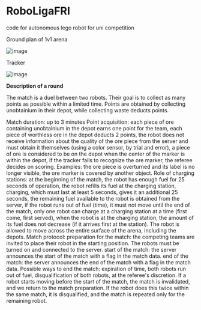 # RoboLigaFRI
code for autonomous lego robot for uni competition

Ground plan of 1v1 arena

![image](https://github.com/UBevk/RoboLigaFRI/assets/125929632/40e8a8e2-e8c0-4835-aafe-91e30913f7e2)

Tracker

![image](https://github.com/UBevk/RoboLigaFRI/assets/125929632/f65b6390-cbe0-4cac-ab11-1d09d166bae0)


**Description of a round**

The match is a duel between two robots. Their goal is to collect as many points as possible within a limited time. Points are obtained by collecting unobtainium in their depot, while collecting waste deducts points.

Match duration: up to 3 minutes
Point acquisition:
each piece of ore containing unobtainium in the depot earns one point for the team,
each piece of worthless ore in the depot deducts 2 points,
the robot does not receive information about the quality of the ore piece from the server and must obtain it themselves (using a color sensor, by trial and error),
a piece of ore is considered to be on the depot when the center of the marker is within the depot,
if the tracker fails to recognize the ore marker, the referee decides on scoring. Examples:
the ore piece is overturned and its label is no longer visible,
the ore marker is covered by another object.
Role of charging stations:
at the beginning of the match, the robot has enough fuel for 25 seconds of operation,
the robot refills its fuel at the charging station,
charging, which must last at least 5 seconds, gives it an additional 25 seconds,
the remaining fuel available to the robot is obtained from the server,
if the robot runs out of fuel (time), it must not move until the end of the match,
only one robot can charge at a charging station at a time (first come, first served),
when the robot is at the charging station, the amount of its fuel does not decrease (if it arrives first at the station).
The robot is allowed to move across the entire surface of the arena, including the depots.
Match protocol:
preparation for the match: the competing teams are invited to place their robot in the starting position. The robots must be turned on and connected to the server.
start of the match: the server announces the start of the match with a flag in the match data.
end of the match: the server announces the end of the match with a flag in the match data. Possible ways to end the match:
expiration of time,
both robots run out of fuel,
disqualification of both robots,
at the referee's discretion.
If a robot starts moving before the start of the match, the match is invalidated, and we return to the match preparation. If the robot does this twice within the same match, it is disqualified, and the match is repeated only for the remaining robot.
